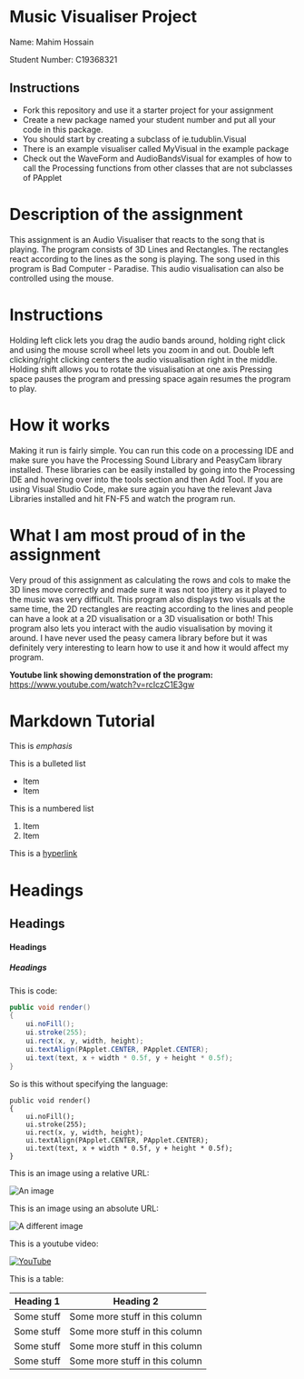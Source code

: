 # Music Visualiser Project

Name: Mahim Hossain

Student Number: C19368321

## Instructions
- Fork this repository and use it a starter project for your assignment
- Create a new package named your student number and put all your code in this package.
- You should start by creating a subclass of ie.tudublin.Visual
- There is an example visualiser called MyVisual in the example package
- Check out the WaveForm and AudioBandsVisual for examples of how to call the Processing functions from other classes that are not subclasses of PApplet

# Description of the assignment
This assignment is an Audio Visualiser that reacts to the song that is playing. The program
consists of 3D Lines and Rectangles. The rectangles react according to the lines as the song
is playing. The song used in this program is Bad Computer - Paradise. This audio
visualisation can also be controlled using the mouse.


# Instructions
Holding left click lets you drag the audio bands around, holding right click and using the mouse scroll wheel lets you zoom in and out.
Double left clicking/right clicking centers the audio visualisation right in the middle.
Holding shift allows you to rotate the visualisation at one axis
Pressing space pauses the program and pressing space again resumes the program to play.

# How it works
Making it run is fairly simple. You can run this code on a processing IDE and make sure you have
the Processing Sound Library and PeasyCam library installed. These libraries can be easily
installed by going into the Processing IDE and hovering over into the tools section and then
Add Tool. If you are using Visual Studio Code, make sure again you have the relevant Java Libraries
installed and hit FN-F5 and watch the program run.

# What I am most proud of in the assignment
Very proud of this assignment as calculating the rows and cols to make the 3D lines move correctly
and made sure it was not too jittery as it played to the music was very difficult. This program
also displays two visuals at the same time, the 2D rectangles are reacting according to the lines
and people can have a look at a 2D visualisation or a 3D visualisation or both! This program
also lets you interact with the audio visualisation by moving it around. I have never used
the peasy camera library before but it was definitely very interesting to learn how to use it
and how it would affect my program.

**Youtube link showing demonstration of the program:** https://www.youtube.com/watch?v=rcIczC1E3gw



# Markdown Tutorial

This is *emphasis*

This is a bulleted list

- Item
- Item

This is a numbered list

1. Item
1. Item

This is a [hyperlink](http://bryanduggan.org)

# Headings
## Headings
#### Headings
##### Headings

This is code:

```Java
public void render()
{
	ui.noFill();
	ui.stroke(255);
	ui.rect(x, y, width, height);
	ui.textAlign(PApplet.CENTER, PApplet.CENTER);
	ui.text(text, x + width * 0.5f, y + height * 0.5f);
}
```

So is this without specifying the language:

```
public void render()
{
	ui.noFill();
	ui.stroke(255);
	ui.rect(x, y, width, height);
	ui.textAlign(PApplet.CENTER, PApplet.CENTER);
	ui.text(text, x + width * 0.5f, y + height * 0.5f);
}
```

This is an image using a relative URL:

![An image](images/p8.png)

This is an image using an absolute URL:

![A different image](https://bryanduggandotorg.files.wordpress.com/2019/02/infinite-forms-00045.png?w=595&h=&zoom=2)

This is a youtube video:

[![YouTube](http://img.youtube.com/vi/J2kHSSFA4NU/0.jpg)](https://www.youtube.com/watch?v=J2kHSSFA4NU)

This is a table:

| Heading 1 | Heading 2 |
|-----------|-----------|
|Some stuff | Some more stuff in this column |
|Some stuff | Some more stuff in this column |
|Some stuff | Some more stuff in this column |
|Some stuff | Some more stuff in this column |

